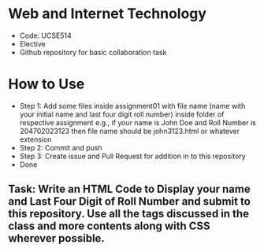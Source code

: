 # Web and Internet Technology
- Code: UCSE514
- Elective
- Github repository for basic collaboration task

# How to Use
- Step 1: Add some files inside assignment01 with file name (name with your initial name and last four digit roll number) inside folder of respective assignment e.g., if your name is John Doe and Roll Number is 204702023123 then file name should be john3123.html or whatever extension
- Step 2: Commit and push
- Step 3: Create issue and Pull Request for addition in to this repository
- Done
## Task: Write an HTML Code to Display your name and Last Four Digit of Roll Number and submit to this repository. Use all the tags discussed in the class and more contents along with CSS wherever possible.
